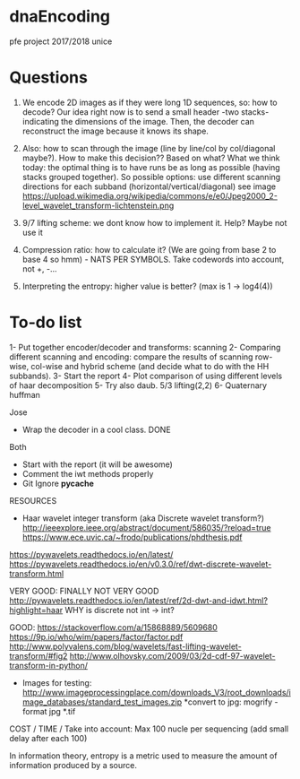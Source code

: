 # dnaEncoding
pfe project 2017/2018 unice

# Questions

1. We encode 2D images as if they were long 1D sequences, so: how to decode? 
Our idea right now is to send a small header -two stacks- indicating the dimensions of the image. Then, the decoder can reconstruct the image because it knows its shape.

2. Also: how to scan through the image (line by line/col by col/diagonal maybe?). How to make this decision?? Based on what?
What we think today: the optimal thing is to have runs be as long as possible (having stacks grouped together). So possible options: use different scanning directions for each subband (horizontal/vertical/diagonal) see image
https://upload.wikimedia.org/wikipedia/commons/e/e0/Jpeg2000_2-level_wavelet_transform-lichtenstein.png

3. 9/7 lifting scheme: we dont know how to implement it. Help? Maybe not use it

4. Compression ratio: how to calculate it? (We are going from base 2 to base 4 so hmm)  - NATS PER SYMBOLS. Take codewords into account, not +, -...

5. Interpreting the entropy: higher value is better? (max is 1 -> log4(4))

# To-do list

1- Put together encoder/decoder and transforms: scanning
2- Comparing different scanning and encoding: compare the results of scanning row-wise, col-wise and hybrid scheme (and decide what to do with the HH subbands). 
3- Start the report 
4- Plot comparison of using different levels of haar decomposition
5- Try also daub. 5/3 lifting(2,2)
6- Quaternary huffman

Jose
- Wrap the decoder in a cool class. DONE


Both
- Start with the report (it will be awesome)
- Comment the iwt methods properly
- Git Ignore __pycache__

RESOURCES
- Haar wavelet integer transform (aka Discrete wavelet transform?)
http://ieeexplore.ieee.org/abstract/document/586035/?reload=true
https://www.ece.uvic.ca/~frodo/publications/phdthesis.pdf

https://pywavelets.readthedocs.io/en/latest/
https://pywavelets.readthedocs.io/en/v0.3.0/ref/dwt-discrete-wavelet-transform.html

VERY GOOD: FINALLY NOT VERY GOOD
http://pywavelets.readthedocs.io/en/latest/ref/2d-dwt-and-idwt.html?highlight=haar
WHY is discrete not int -> int?

GOOD:
https://stackoverflow.com/a/15868889/5609680
https://9p.io/who/wim/papers/factor/factor.pdf
http://www.polyvalens.com/blog/wavelets/fast-lifting-wavelet-transform/#fig2
http://www.olhovsky.com/2009/03/2d-cdf-97-wavelet-transform-in-python/

- Images for testing:
	http://www.imageprocessingplace.com/downloads_V3/root_downloads/image_databases/standard_test_images.zip
	*convert to jpg: mogrify -format jpg *.tif

COST / TIME / 
Take into account: Max 100 nucle per sequencing (add small delay after each 100)

In information theory, entropy is a metric used to measure the amount of information produced by a source. 